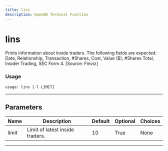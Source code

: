 ```yaml
---
title: lins
description: OpenBB Terminal Function
---
```


# lins

Prints information about inside traders. The following fields are expected: Date, Relationship, Transaction, #Shares, Cost, Value ($), #Shares Total, Insider Trading, SEC Form 4. [Source: Finviz]

### Usage

```python
usage: lins [-l LIMIT]
```

---

## Parameters

| Name | Description | Default | Optional | Choices |
| ---- | ----------- | ------- | -------- | ------- |
| limit | Limit of latest inside traders. | 10 | True | None |
---

